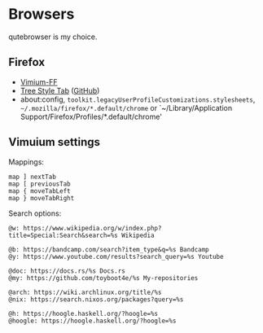 # Browsers

qutebrowser is my choice.

## Firefox

- [Vimium-FF](https://addons.mozilla.org/ja/firefox/addon/vimium-ff/)
- [Tree Style Tab](https://addons.mozilla.org/ja/firefox/addon/tree-style-tab/) ([GitHub](https://github.com/piroor/treestyletab))
- about:config, `toolkit.legacyUserProfileCustomizations.stylesheets`, `~/.mozilla/firefox/*.default/chrome` or `~/Library/Application Support/Firefox/Profiles/*.default/chrome'

## Vimuium settings

Mappings:

```
map ] nextTab
map [ previousTab
map { moveTabLeft
map } moveTabRight
```

Search options:

```
@w: https://www.wikipedia.org/w/index.php?title=Special:Search&search=%s Wikipedia

@b: https://bandcamp.com/search?item_type&q=%s Bandcamp
@y: https://www.youtube.com/results?search_query=%s Youtube

@doc: https://docs.rs/%s Docs.rs
@my: https://github.com/toyboot4e/%s My-repositories

@arch: https://wiki.archlinux.org/title/%s
@nix: https://search.nixos.org/packages?query=%s

@h: https://hoogle.haskell.org/?hoogle=%s
@hoogle: https://hoogle.haskell.org/?hoogle=%s
```

